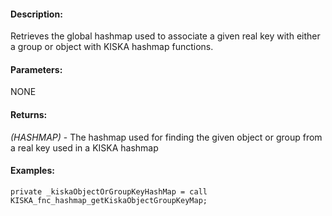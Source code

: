 #### Description:
Retrieves the global hashmap used to associate a given real key with either a group or object with KISKA hashmap functions.

#### Parameters:
NONE

#### Returns:
*(HASHMAP)* - The hashmap used for finding the given object or group from
 a real key used in a KISKA hashmap

#### Examples:
```sqf
private _kiskaObjectOrGroupKeyHashMap = call KISKA_fnc_hashmap_getKiskaObjectGroupKeyMap;
```

